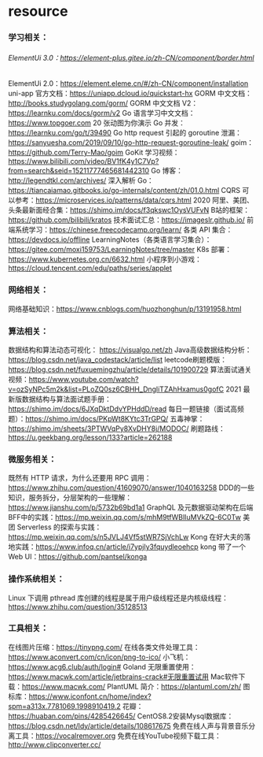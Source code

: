 # resource

### 学习相关：
###### ElementUi 3.0：https://element-plus.gitee.io/zh-CN/component/border.html
ElementUi 2.0：https://element.eleme.cn/#/zh-CN/component/installation
uni-app 官方文档：https://uniapp.dcloud.io/quickstart-hx
GORM 中文文档：http://books.studygolang.com/gorm/
GORM 中文文档 V2：https://learnku.com/docs/gorm/v2
Go 语言学习中文文档：https://www.topgoer.com
20 张动图为你演示 Go 并发：https://learnku.com/go/t/39490
Go http request 引起的 goroutine 泄漏：https://sanyuesha.com/2019/09/10/go-http-request-goroutine-leak/
goim：https://github.com/Terry-Mao/goim
GoKit 学习视频：https://www.bilibili.com/video/BV1fK4y1C7Vp?from=search&seid=15211777465681442310
Go 博客：http://legendtkl.com/archives/
深入解析 Go：https://tiancaiamao.gitbooks.io/go-internals/content/zh/01.0.html
CQRS 可以参考：https://microservices.io/patterns/data/cqrs.html
2020 阿里、美团、头条最新面经合集：https://shimo.im/docs/f3qkswc1OysVUFvN
B站的框架：https://github.com/bilibili/kratos
技术面试汇总：https://imageslr.github.io/
前端系统学习：https://chinese.freecodecamp.org/learn/
各类 API 集合：https://devdocs.io/offline
LearningNotes（各类语言学习集合）：https://gitee.com/moxi159753/LearningNotes/tree/master
K8s 部署：https://www.kubernetes.org.cn/6632.html
小程序到小游戏：https://cloud.tencent.com/edu/paths/series/applet

### 网络相关：
网络基础知识：https://www.cnblogs.com/huozhonghun/p/13191958.html

### 算法相关：
数据结构和算法动态可视化： https://visualgo.net/zh
Java高级数据结构分析：https://blog.csdn.net/java_codestack/article/list
leetcode刷题模版：https://blog.csdn.net/fuxuemingzhu/article/details/101900729
算法面试通关视频：https://www.youtube.com/watch?v=ozSyNPc5m2k&list=PLoZQ0sz6CBHH_DngliTZAhHxamus0gofC
2021 最新版数据结构与算法面试题手册：https://shimo.im/docs/6JXqDktDdvYPHddD/read
每日一题链接（面试高频题）：https://shimo.im/docs/PKpWt8KYtc3TrGPQ/
五毒神掌：https://shimo.im/sheets/3PTWVqPy8XvDHY8j/MODOC/
刷题路线：https://u.geekbang.org/lesson/133?article=262188

### 微服务相关：
既然有 HTTP 请求，为什么还要用 RPC 调用：https://www.zhihu.com/question/41609070/answer/1040163258
DDD的一些知识，服务拆分，分层架构的一些理解：https://www.jianshu.com/p/5732b69bd1a1
GraphQL 及元数据驱动架构在后端BFF中的实践：https://mp.weixin.qq.com/s/mhM9tfWBlIuMVkZQ-6C0Tw
美团 Serverless 的探索与实践：https://mp.weixin.qq.com/s/n5JVLJ4Vf5stWR7SjVchLw
Kong 在好大夫的落地实践：https://www.infoq.cn/article/i7ypjly3fquydleoehcp
kong 带了一个Web UI：https://github.com/pantsel/konga

### 操作系统相关：
Linux 下调用 pthread 库创建的线程是属于用户级线程还是内核级线程：https://www.zhihu.com/question/35128513

### 工具相关：
在线图片压缩：https://tinypng.com/
在线各类文件处理工具：https://www.aconvert.com/cn/icon/png-to-ico/
小飞机：https://www.acg6.club/auth/login#
Goland 无限重置使用：https://www.macwk.com/article/jetbrains-crack#无限重置试用
Mac软件下载：https://www.macwk.com/
PlantUML 简介：https://plantuml.com/zh/
图标库：https://www.iconfont.cn/home/index?spm=a313x.7781069.1998910419.2
花瓣：https://huaban.com/pins/4285426645/
CentOS8.2安装Mysql数据库：https://blog.csdn.net/ldy/article/details/108617675
免费在线人声与背景音乐分离工具：https://vocalremover.org
免费在线YouTube视频下载工具：http://www.clipconverter.cc/
